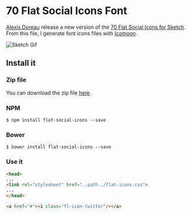 # 70 Flat Social Icons Font
[Alexis Doreau](https://twitter.com/adoreau) release a new version of the [70 Flat Social Icons for Sketch](https://dribbble.com/shots/2720859-70-Flat-Social-Icons-for-Sketch-Updated).
From this file, I generate font icons files with [Icomoon](https://icomoon.io).

![Sketch Gif](assets/70-icons.gif)

## Install it

### Zip file
You can download the zip file [here](https://github.com/osternaudClem/70-flat-social-icons-font/archive/master.zip).

### NPM
```shell
$ npm install flat-social-icons --save
```

### Bower
```shell
$ bower install flat-social-icons --save
```

### Use it
```html
<head>
...
<link rel="stylesheet" href="..path../flat-icons.css">
...
</head>
```

```html
<a href="#"><i class="fl-icon-twitter"/></a>
```
